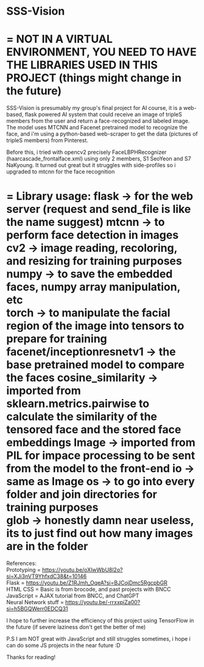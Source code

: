 ﻿# SSS-Vision

=
NOT IN A VIRTUAL ENVIRONMENT, YOU NEED TO HAVE THE LIBRARIES USED IN THIS PROJECT
(things might change in the future)
=

SSS-Vision is presumably my group's final project for AI course, it is a web-based, flask powered
AI system that could receive an image of tripleS members from the user and return a face-recognized and labeled image. The model uses MTCNN and Facenet pretrained model to recognize the face, and i'm using a python-based web-scraper to get the data (pictures of tripleS members) from Pinterest.


Before this, i tried with opencv2 precisely FaceLBPHRecognizer (haarcascade_frontalface.xml) using only 2 members, S1 SeoYeon and S7 NaKyoung. It turned out great but it struggles with side-profiles so i upgraded to mtcnn for the face recognition

=
Library usage:
flask -> for the web server (request and send_file is like the name suggest)
mtcnn -> to perform face detection in images
cv2 -> image reading, recoloring, and resizing for training purposes  
numpy -> to save the embedded faces, numpy array manipulation, etc  
torch -> to manipulate the facial region of the image into tensors to prepare for training  
facenet/inceptionresnetv1 -> the base pretrained model to compare the faces 
cosine_similarity -> imported from sklearn.metrics.pairwise to calculate the similarity of the tensored face and the stored face embeddings
Image -> imported from PIL for impace processing to be sent from the model to the front-end
io -> same as Image
os -> to go into every folder and join directories for training purposes  
glob -> honestly damn near useless, its to just find out how many images are in the folder
=


References:  
Prototyping = https://youtu.be/oXlwWbU8l2o?si=XJi3nVT9YhfxdC38&t=10146  
Flask = https://youtu.be/Z1RJmh_OqeA?si=BJCojDmc5RgcpbGR  
HTML CSS = Basic is from brocode, and past projects with BNCC  
JavaScript = AJAX tutorial from BNCC, and ChatGPT  
Neural Network stuff = https://youtu.be/-rrxxpiZa00?si=h5BGQWerr0EDCQ31  


I hope to further increase the efficiency of this project using TensorFlow in the future (if severe laziness don't get the better of me) 

P.S I am NOT great with JavaScript and still struggles sometimes, i hope i can do some JS projects in the near future :D

Thanks for reading!

